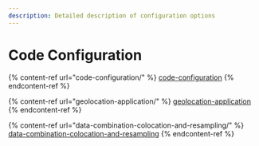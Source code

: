 ```yaml
---
description: Detailed description of configuration options
---
```


# Code Configuration

{% content-ref url="code-configuration/" %}
[code-configuration](code-configuration/)
{% endcontent-ref %}

{% content-ref url="geolocation-application/" %}
[geolocation-application](geolocation-application/)
{% endcontent-ref %}

{% content-ref url="data-combination-colocation-and-resampling/" %}
[data-combination-colocation-and-resampling](data-combination-colocation-and-resampling/)
{% endcontent-ref %}
